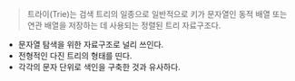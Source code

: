 > 트라이(Trie)는 검색 트리의 일종으로 일반적으로 키가 문자열인 동적 배열 또는 연관 배열을 저장하는 데 사용되는 정렬된 트리 자료구조다.

- 문자열 탐색을 위한 자료구조로 널리 쓰인다.
- 전형적인 다진 트리의 형태를 띤다.
- 각각의 문자 단위로 색인을 구축한 것과 유사하다. 